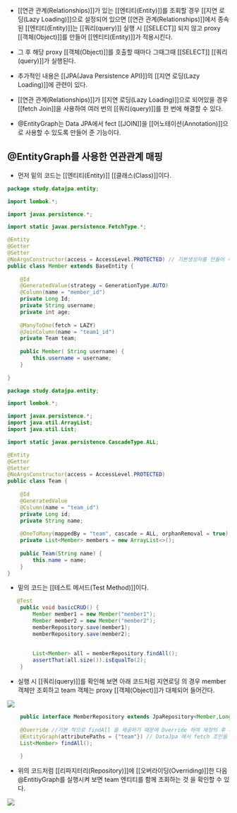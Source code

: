 - [[연관 관계(Relationships)]]가 있는 [[엔티티(Entity)]]를 조회할 경우 [[지연 로딩(Lazy Loading)]]으로 설정되어 있으면 [[연관 관계(Relationships)]]에서 종속된 [[엔티티(Entity)]]는 [[쿼리(query)]] 실행 시 [[SELECT]] 되지 않고 proxy [[객체(Object)]]를 만들어 [[엔티티(Entity)]]가 적용시킨다.

- 그 후 해당 proxy [[객체(Object)]]를 호출할 때마다 그때그때 [[SELECT]] [[쿼리(query)]]가 실행된다. 

- 추가적인 내용은 [[JPA(Java Persistence API)]]의 [[지연 로딩(Lazy Loading)]]에 관련이 있다.

- [[연관 관계(Relationships)]]가 [[지연 로딩(Lazy Loading)]]으로 되어있을 경우 [[fetch Join]]을 사용하여 여러 번의 [[쿼리(query)]]를 한 번에 해결할 수 있다.

- @EntityGraph는 Data JPA에서 fect [[JOIN]]을 [[어노테이션(Annotation)]]으로 사용할 수 있도록 만들어 준 기능이다.

## @EntityGraph를 사용한 연관관계 매핑

- 먼저 밑의 코드는 [[엔티티(Entity)]] [[클래스(Class)]]이다.

```java
package study.datajpa.entity;

import lombok.*;

import javax.persistence.*;

import static javax.persistence.FetchType.*;

@Entity
@Getter
@Setter
@NoArgsConstructor(access = AccessLevel.PROTECTED) // 기본생성자를 만들어 주는 기능
public class Member extends BaseEntity {
	
    @Id
    @GeneratedValue(strategy = GenerationType.AUTO)
    @Column(name = "member_id")
    private Long Id;
    private String username;
    private int age;
	
    @ManyToOne(fetch = LAZY)
    @JoinColumn(name = "team1_id")
    private Team team;
	
    public Member( String username) {
        this.username = username;
    }
	
}
```

```java
package study.datajpa.entity;

import lombok.*;

import javax.persistence.*;
import java.util.ArrayList;
import java.util.List;

import static javax.persistence.CascadeType.ALL;

@Entity
@Getter
@Setter
@NoArgsConstructor(access = AccessLevel.PROTECTED)
public class Team {
	
    @Id
    @GeneratedValue
    @Column(name = "team_id")
    private Long id;
    private String name;
	
    @OneToMany(mappedBy = "team", cascade = ALL, orphanRemoval = true)
    private List<Member> members = new ArrayList<>();
	
    public Team(String name) {
        this.name = name;
    }
}
```

- 밑의 코드는 [[테스트 메서드(Test Method)]]이다.

```java
   @Test
    public void basicCRUD() {
        Member member1 = new Member("member1");
        Member member2 = new Member("member2");
        memberRepository.save(member1);
        memberRepository.save(member2);
		
		
        List<Member> all = memberRepository.findAll();
        assertThat(all.size()).isEqualTo(2);
	}
```

- 실행 시 [[쿼리(query)]]를 확인해 보면 아래 코드처럼 지연로딩 의 경우 member 객체만 조회하고 team 객체는 proxy [[객체(Object)]]가 대체되어 들어간다.

![](https://blog.kakaocdn.net/dn/bQ7Qba/btq7iOSDYhv/mC8HnwryBbcRWnDv0BvZTk/img.png)


```java
	public interface MemberRepository extends JpaRepository<Member,Long>, MemberRepositoryCustom{
    
	@Override //기본 적으로 findAll 을 제공하기 때문에 Override 하여 재정의 후 사용 
	@EntityGraph(attributePaths = {"team"}) // DataJpa 에서 fetch 조인을 하기 위한 설정
    List<Member> findAll();
	
	}
```

- 위의 코드처럼 [[리파지터리(Repository)]]에 [[오버라이딩(Overriding)]]한 다음 @EntitiyGraph를 실행시켜 보면 team 엔티티를 함께 조회하는 것 을 확인할 수 있다.

![](https://blog.kakaocdn.net/dn/cgEfWT/btq7fcNKCGX/21DljSIPNrfbmdk8kGZSmK/img.png)

